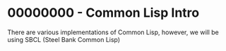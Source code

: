 # 00000000 - Common Lisp Intro

There are various implementations of Common Lisp, however, we will be using SBCL (Steel Bank Common Lisp)
